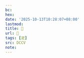 ```yaml
---
bc:
hex:
date: '2025-10-13T10:28:07+08:00'
lastmod:
title: 􁹿
url: 􁹿
tags: [足]
src: DCCV
note:
---
```

